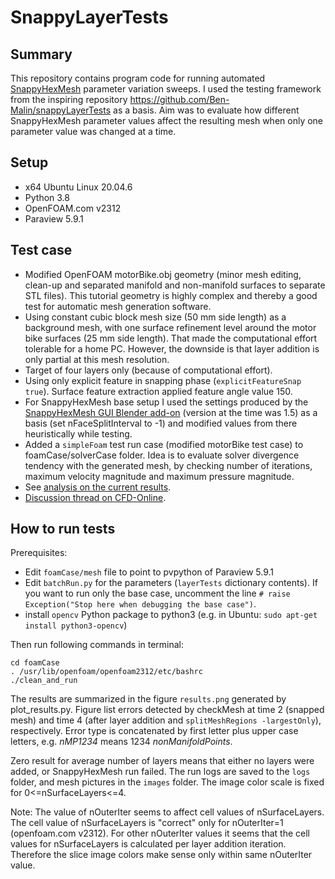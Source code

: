 # SnappyLayerTests

## Summary

This repository contains program code for running automated
[SnappyHexMesh](https://www.openfoam.com/documentation/guides/latest/doc/guide-meshing-snappyhexmesh.html)
parameter variation sweeps.
I used the testing framework from the inspiring repository
https://github.com/Ben-Malin/snappyLayerTests as a basis.
Aim was to evaluate how different SnappyHexMesh parameter values
affect the resulting mesh when only one parameter value was changed at
a time.

## Setup

* x64 Ubuntu Linux 20.04.6
* Python 3.8
* OpenFOAM.com v2312
* Paraview 5.9.1

## Test case

* Modified OpenFOAM motorBike.obj geometry (minor mesh editing,
  clean-up and separated manifold and non-manifold surfaces to
  separate STL files). This tutorial geometry is highly complex and
  thereby a good test for automatic mesh generation software.
* Using constant cubic block mesh size (50 mm side length) as a
  background mesh, with one surface refinement level around the motor
  bike surfaces (25 mm side length). That made the computational
  effort tolerable for a home PC. However, the downside is that layer
  addition is only partial at this mesh resolution.
* Target of four layers only (because of computational effort).
* Using only explicit feature in snapping phase (`explicitFeatureSnap true`).
  Surface feature extraction applied feature angle value 150.
* For SnappyHexMesh base setup I used the settings produced by the
  [SnappyHexMesh GUI Blender add-on](https://github.com/tkeskita/snappyhexmesh_gui)
  (version at the time was 1.5) as a basis (set nFaceSplitInterval to -1)
  and modified values from there heuristically while testing.
* Added a `simpleFoam` test run case (modified motorBike test case) to
  foamCase/solverCase folder. Idea is to evaluate solver divergence
  tendency with the generated mesh, by checking number of iterations,
  maximum velocity magnitude and maximum pressure magnitude.
* See [analysis on the current results](./test_result_analysis.md).
* [Discussion thread on CFD-Online](https://www.cfd-online.com/Forums/openfoam-meshing/254447-snappyhexmesh-parametric-sweep-study.html).

## How to run tests

Prerequisites:

* Edit `foamCase/mesh` file to point to pvpython of Paraview 5.9.1
* Edit `batchRun.py` for the parameters (`layerTests` dictionary contents).
  If you want to run only the base case, uncomment the line
  `# raise Exception("Stop here when debugging the base case")`.
* install `opencv` Python package to python3 (e.g. in Ubuntu: `sudo apt-get install python3-opencv`)

Then run following commands in terminal:

```
cd foamCase
. /usr/lib/openfoam/openfoam2312/etc/bashrc
./clean_and_run
```

The results are summarized in the figure `results.png` generated by
plot_results.py. Figure list errors detected
by checkMesh at time 2 (snapped mesh) and time 4
(after layer addition and `splitMeshRegions -largestOnly`),
respectively. Error type is concatenated by first letter plus upper
case letters, e.g. *nMP1234* means 1234 *nonManifoldPoints*.

Zero result for average number of layers means that either no layers
were added, or SnappyHexMesh run failed. The run logs are saved to
the `logs` folder, and mesh pictures in the `images` folder.
The image color scale is fixed for 0<=nSurfaceLayers<=4.

Note: The value of nOuterIter seems to affect cell values of
nSurfaceLayers. The cell value of nSurfaceLayers is "correct" only for
nOuterIter=1 (openfoam.com v2312). For other nOuterIter values it
seems that the cell values for nSurfaceLayers is calculated per layer
addition iteration. Therefore the slice image colors make sense only
within same nOuterIter value.
